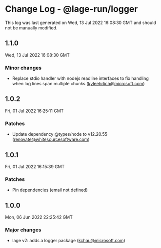 # Change Log - @lage-run/logger

This log was last generated on Wed, 13 Jul 2022 16:08:30 GMT and should not be manually modified.

<!-- Start content -->

## 1.1.0

Wed, 13 Jul 2022 16:08:30 GMT

### Minor changes

- Replace stdio handler with nodejs readline interfaces to fix handling when log lines span multiple chunks (kyleehrlich@microsoft.com)

## 1.0.2

Fri, 01 Jul 2022 16:25:11 GMT

### Patches

- Update dependency @types/node to v12.20.55 (renovate@whitesourcesoftware.com)

## 1.0.1

Fri, 01 Jul 2022 16:15:39 GMT

### Patches

- Pin dependencies (email not defined)

## 1.0.0

Mon, 06 Jun 2022 22:25:42 GMT

### Major changes

- lage v2: adds a logger package (kchau@microsoft.com)
